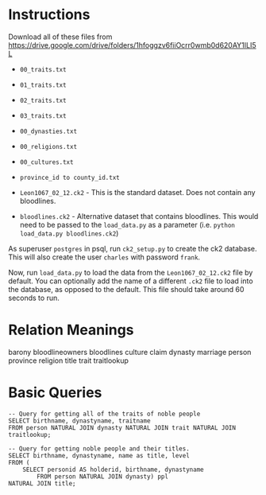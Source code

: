 # Instructions

Download all of these files from
https://drive.google.com/drive/folders/1hfoggzv6fiiOcrr0wmb0d620AY1ILI5L

- `00_traits.txt`

- `01_traits.txt`

- `02_traits.txt`

- `03_traits.txt`

- `00_dynasties.txt`

- `00_religions.txt`

- `00_cultures.txt`

- `province_id to county_id.txt`

- `Leon1067_02_12.ck2` - This is the standard dataset. Does not contain any bloodlines.

- `bloodlines.ck2` - Alternative dataset that contains bloodlines. This would need to be passed to the `load_data.py` as a parameter (i.e. `python load_data.py bloodlines.ck2`)

As superuser `postgres` in psql, run `ck2_setup.py` to create the ck2 database.
This will also create the user `charles` with password `frank`.

Now, run `load_data.py` to load the data from the `Leon1067_02_12.ck2` file by default. You can optionally add the name of a different `.ck2` file to load into the database, as opposed to the default. This file should take around 60 seconds to run.



# Relation Meanings

barony
bloodlineowners
bloodlines
culture
claim
dynasty 
marriage
person
province
religion
title
trait
traitlookup

# Basic Queries

```pgsql
-- Query for getting all of the traits of noble people
SELECT birthname, dynastyname, traitname 
FROM person NATURAL JOIN dynasty NATURAL JOIN trait NATURAL JOIN traitlookup;
```

```pgsql
-- Query for getting noble people and their titles.
SELECT birthname, dynastyname, name as title, level
FROM (
  	SELECT personid AS holderid, birthname, dynastyname 
 		FROM person NATURAL JOIN dynasty) ppl 
NATURAL JOIN title;
```
